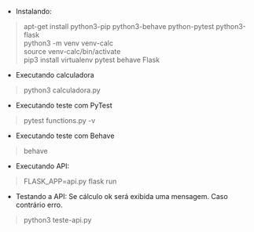 + Instalando:
> apt-get install python3-pip python3-behave python-pytest python3-flask  
> python3 -m venv venv-calc  
> source venv-calc/bin/activate  
> pip3 install virtualenv pytest behave Flask  

+ Executando calculadora
> python3 calculadora.py

+ Executando teste com PyTest
> pytest functions.py -v

+ Executando teste com Behave
> behave

+ Executando API:
> FLASK_APP=api.py flask run

+ Testando a API: Se cálculo ok será exibida uma mensagem.
Caso contrário erro.
> python3 teste-api.py